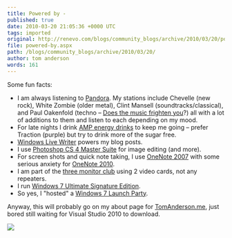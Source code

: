 ```yaml
---
title: Powered by -
published: true
date: 2010-03-20 21:05:36 +0000 UTC
tags: imported 
original: http://renevo.com/blogs/community_blogs/archive/2010/03/20/powered-by.aspx
file: powered-by.aspx
path: /blogs/community_blogs/archive/2010/03/20/
author: tom anderson
words: 161
---
```

Some fun facts:

* I am always listening to [Pandora][1]. My stations include Chevelle (new rock), White Zombie (older metal), Clint Mansell (soundtracks/classical), and Paul Oakenfold (techno – [Does the music frighten you][2]?) all with a lot of additions to them and listen to each depending on my mood.
* For late nights I drink [AMP energy drinks][3] to keep me going – prefer Traction (purple) but try to drink more of the sugar free.
* [Windows Live Writer][4] powers my blog posts.
* I use [Photoshop CS 4 Master Suite][5] for image editing (and more).
* For screen shots and quick note taking, I use [OneNote 2007][6] with some serious anxiety for [OneNote 2010][7].
* I am part of the [three monitor club][8] using 2 video cards, not any repeaters.
* I run [Windows 7 Ultimate Signature Edition][9].
* So yes, I "hosted" a [Windows 7 Launch Party][10].

Anyway, this will probably go on my about page for [TomAnderson.me][11], just bored still waiting for Visual Studio 2010 to download.

![][12]

[1]: http://www.pandora.com/desktop_app
[2]: http://www.youtube.com/watch?v=vQXG3xC0c7c&feature=related
[3]: http://www.ampenergy.com/#/drink
[4]: http://windowslivewriter.spaces.live.com/
[5]: http://www.adobe.com/products/creativesuite/mastercollection/
[6]: http://office.microsoft.com/en-us/onenote/default.aspx
[7]: http://www.microsoft.com/Office/2010/en/onenote/default.aspx
[8]: http://www.codinghorror.com/blog/2006/12/joining-the-prestigious-three-monitor-club.html
[9]: http://www.tomshardware.com/news/windows-7-party-signature-edition,8787.html
[10]: http://www.houseparty.com/windows7
[11]: http://tomanderson.me
[12]: http://renevo.com/aggbug.aspx?PostID=2323

